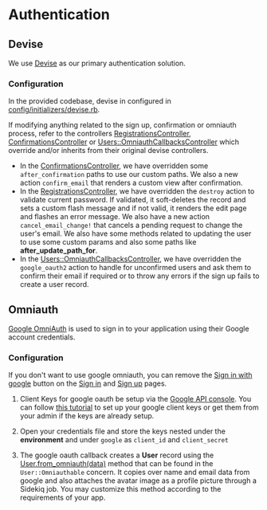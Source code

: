 # Authentication

## Devise

We use [Devise](https://github.com/heartcombo/devise) as our primary authentication solution.

### Configuration

In the provided codebase, devise in configured in [config/initializers/devise.rb](../config/initializers/devise.rb).

If modifying anything related to the sign up, confirmation or omniauth process, refer to the controllers [RegistrationsController](../app/controllers/registrations_controller.rb), [ConfirmationsController](../app/controllers/confirmations_controller.rb) or [Users::OmniauthCallbacksController](../app/controllers/users/omniauth_callbacks_controller.rb) which override and/or inherits from their original devise controllers.

- In the [ConfirmationsController](../app/controllers/confirmations_controller.rb), we have overridden some `after_confirmation` paths to use our custom paths. We also a new action `confirm_email` that renders a custom view after confirmation.
- In the [RegistrationsController](../app/controllers/registrations_controller.rb), we have overridden the `destroy` action to validate current password. If validated, it soft-deletes the record and sets a custom flash message and if not valid, it renders the edit page and flashes an error message. We also have a new action `cancel_email_change!` that cancels a pending request to change the user's email. We also have some methods related to updating the user to use some custom params and also some paths like **after\_update\_path_for**.
- In the [Users::OmniauthCallbacksController](../app/controllers/users/omniauth_callbacks_controller.rb), we have overridden the `google_oauth2` action to handle for unconfirmed users and ask them to confirm their email if required or to throw any errors if the sign up fails to create a user record.

## Omniauth

[Google OmniAuth](https://github.com/zquestz/omniauth-google-oauth2) is used to sign in to your application using their Google account credentials.

### Configuration

If you don't want to use google omniauth, you can remove the [Sign in with google](../app/views/devise/shared/_social_login.html.haml) button on the [Sign in](../app/views/devise/registrations/new.html.erb) and [Sign up](../app/views/devise/sessions/new.html.haml) pages.

1. Client Keys for google oauth be setup via the [Google API console](https://console.developers.google.com/). You can follow [this tutorial](https://fwuensche.medium.com/how-to-use-google-oauth-on-rails-c6e07047e4fb) to set up your google client keys or get them from your admin if the keys are already setup.

2. Open your credentials file and store the keys nested under the **environment** and under `google` as `client_id` and `client_secret`

3. The google oauth callback creates a **User** record using the [User.from_omniauth(data)](../app/models/concerns/user/omniauthable.rb) method that can be found in the `User::Omniauthable` concern. It copies over name and email data from google and also attaches the avatar image as a profile picture through a Sidekiq job. You may customize this method according to the requirements of your app.
